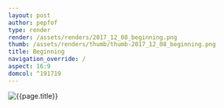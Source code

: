 ```yaml
---
layout: post
author: pepfof
type: render
render: /assets/renders/2017_12_08_beginning.png
thumb: /assets/renders/thumb/thumb-2017_12_08_beginning.png
title: Beginning
navigation_override: /
aspect: 16:9
domcol: ^191719
---
```


<!--USER BEGIN 1-->

<!--USER END 1-->
<img src = "{{ page.render }}" class="image_main" alt="{{page.title}}">

<!--USER BEGIN 2-->

<!--USER END 2-->

